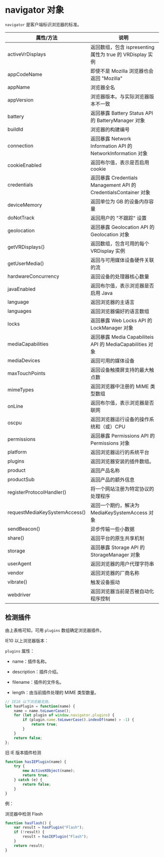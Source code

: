 # navigator 对象

`navigator` 是客户端标识浏览器的标准。

| 属性/方法                     | 说明                                                         |
| ----------------------------- | ------------------------------------------------------------ |
| activeVrDisplays              | 返回数组，包含 ispresenting 属性为 true 的 VRDisplay 实例    |
| appCodeName                   | 即使不是 Mozilla 浏览器也会返回 "Mozilla"                    |
| appName                       | 浏览器全名                                                   |
| appVersion                    | 浏览器版本。与实际浏览器版本不一致                           |
| battery                       | 返回暴露 Battery Status API 的 BatteryManager 对象           |
| buildId                       | 浏览器的构建编号                                             |
| connection                    | 返回暴露 Network Information API 的 NetworkInformation 对象  |
| cookieEnabled                 | 返回布尔值，表示是否启用 cookie                              |
| credentials                   | 返回暴露 Credentials Management API 的 CredentialsContainer 对象 |
| deviceMemory                  | 返回单位为 GB 的设备内存容量                                 |
| doNotTrack                    | 返回用户的 "不跟踪" 设置                                     |
| geolocation                   | 返回暴露 Geolocation API 的 Geolocation 对象                 |
| getVRDisplays()               | 返回数组，包含可用的每个 VRDisplay 实例                      |
| getUserMedia()                | 返回与可用媒体设备硬件关联的流                               |
| hardwareConcurrency           | 返回设备的处理器核心数量                                     |
| javaEnabled                   | 返回布尔值，表示浏览器是否启用 Java                          |
| language                      | 返回浏览器的主语言                                           |
| languages                     | 返回浏览器偏好的语言数组                                     |
| locks                         | 返回暴露 Web Locks API 的 LockManager 对象                   |
| mediaCapabilities             | 返回暴露 Media Capabiliteis API 的 MediaCapabilities 对象    |
| mediaDevices                  | 返回可用的媒体设备                                           |
| maxTouchPoints                | 返回设备触摸屏支持的最大触点数                               |
| mimeTypes                     | 返回浏览器中注册的 MIME 类型数组                             |
| onLine                        | 返回布尔值，表示浏览器是否联网                               |
| oscpu                         | 返回浏览器运行设备的操作系统和（或）CPU                      |
| permissions                   | 返回暴露 Permissions API 的 Permissions 对象                 |
| platform                      | 返回浏览器运行的系统平台                                     |
| plugins                       | 返回浏览器安装的插件数组。                                   |
| product                       | 返回产品名称                                                 |
| productSub                    | 返回产品的额外信息                                           |
| registerProtocolHandler()     | 将一个网站注册为特定协议的处理程序                           |
| requestMediaKeySystemAccess() | 返回一个期约，解决为 MediaKeySystemAccess 对象               |
| sendBeacon()                  | 异步传输一些小数据                                           |
| share()                       | 返回平台的原生共享机制                                       |
| storage                       | 返回暴露 Storage API 的 StorageManager 对象                  |
| userAgent                     | 返回浏览器的用户代理字符串                                   |
| vendor                        | 返回浏览器的厂商名称                                         |
| vibrate()                     | 触发设备振动                                                 |
| webdriver                     | 返回浏览器当前是否被自动化程序控制                           |

## 检测插件

由上表格可知，可用 `plugins` 数组确定浏览器插件。

IE10 以上浏览器版本：

`plugins` 属性：

- name：插件名称。

- description：插件介绍。

- filename：插件的文件名。

- length：由当前插件处理的 MIME 类型数量。

```javascript
// IE10 以下浏览器无效。
let hasPlugin = function(name) {
    name = name.toLowerCase();
    for (let plugin of window.navigator.plugins) {
        if (plugin.name.toLowerCase().indexOf(name) > -1) {
            return true;
        }
    }
    return false;
};
```

旧 IE 版本插件检测

```javascript
function hasIEPlugin(name) {
    try {
        new ActiveXObject(name);
        return true;
    } catch (e) {
        return false;
    }
}
```

例：

浏览器中检测 Flash

```javascript
function hasFlash() {
    var result = hasPlugin("Flash");
    if (!result) {
        result = hasIEPlugin("Flash");
    }
    return result;
}
```

